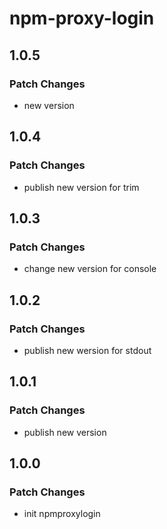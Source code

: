 # npm-proxy-login

## 1.0.5

### Patch Changes

-   new version

## 1.0.4

### Patch Changes

-   publish new version for trim

## 1.0.3

### Patch Changes

-   change new version for console

## 1.0.2

### Patch Changes

-   publish new wersion for stdout

## 1.0.1

### Patch Changes

-   publish new version

## 1.0.0

### Patch Changes

-   init npmproxylogin
